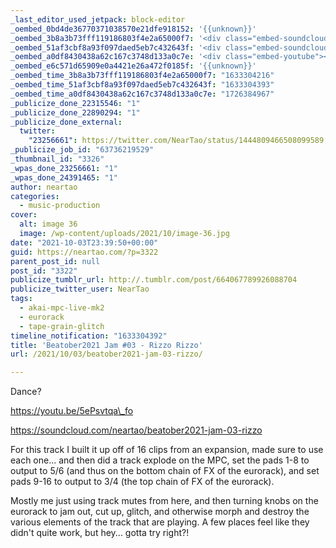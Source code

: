 ```yaml
---
_last_editor_used_jetpack: block-editor
_oembed_0bd4de36770371038570e21dfe918152: '{{unknown}}'
_oembed_3b8a3b73fff119186803f4e2a65000f7: '<div class="embed-soundcloud"><iframe title="Beatober2021 Jam #03 - Rizzo by NearTao" width="750" height="400" scrolling="no" frameborder="no" src="https://w.soundcloud.com/player/?visual=true&url=https%3A%2F%2Fapi.soundcloud.com%2Ftracks%2F1135568347&show_artwork=true&maxheight=1000&maxwidth=750"></iframe></div>'
_oembed_51af3cbf8a93f097daed5eb7c432643f: '<div class="embed-soundcloud"><iframe title="Beatober2021 Jam #03 - Rizzo by NearTao" width="500" height="400" scrolling="no" frameborder="no" src="https://w.soundcloud.com/player/?visual=true&url=https%3A%2F%2Fapi.soundcloud.com%2Ftracks%2F1135568347&show_artwork=true&maxheight=750&maxwidth=500"></iframe></div>'
_oembed_a0df8430438a62c167c3748d133a0c7e: '<div class="embed-youtube"><iframe title="Beatober2021 Jam Session #03 - Rizzo Rizzo" width="750" height="422" src="https://www.youtube.com/embed/5ePsvtqa_fo?feature=oembed" frameborder="0" allow="accelerometer; autoplay; clipboard-write; encrypted-media; gyroscope; picture-in-picture; web-share" referrerpolicy="strict-origin-when-cross-origin" allowfullscreen></iframe></div>'
_oembed_e6c571d65909e0a4421e26a472f0185f: '{{unknown}}'
_oembed_time_3b8a3b73fff119186803f4e2a65000f7: "1633304216"
_oembed_time_51af3cbf8a93f097daed5eb7c432643f: "1633304393"
_oembed_time_a0df8430438a62c167c3748d133a0c7e: "1726384967"
_publicize_done_22315546: "1"
_publicize_done_22890294: "1"
_publicize_done_external:
  twitter:
    "23256661": https://twitter.com/NearTao/status/1444809466508099589
_publicize_job_id: "63736219529"
_thumbnail_id: "3326"
_wpas_done_23256661: "1"
_wpas_done_24391465: "1"
author: neartao
categories:
  - music-production
cover:
  alt: image 36
  image: /wp-content/uploads/2021/10/image-36.jpg
date: "2021-10-03T23:39:50+00:00"
guid: https://neartao.com/?p=3322
parent_post_id: null
post_id: "3322"
publicize_tumblr_url: http://.tumblr.com/post/664067789926088704
publicize_twitter_user: NearTao
tags:
  - akai-mpc-live-mk2
  - eurorack
  - tape-grain-glitch
timeline_notification: "1633304392"
title: 'Beatober2021 Jam #03 - Rizzo Rizzo'
url: /2021/10/03/beatober2021-jam-03-rizzo/

---
```

Dance?

https://youtu.be/5ePsvtqa\_fo

https://soundcloud.com/neartao/beatober2021-jam-03-rizzo

For this track I built it up off of 16 clips from an expansion, made sure to use each one... and then did a track explode on the MPC, set the pads 1-8 to output to 5/6 (and thus on the bottom chain of FX of the eurorack), and set pads 9-16 to output to 3/4 (the top chain of FX of the eurorack).

Mostly me just using track mutes from here, and then turning knobs on the eurorack to jam out, cut up, glitch, and otherwise morph and destroy the various elements of the track that are playing. A few places feel like they didn't quite work, but hey... gotta try right?!
